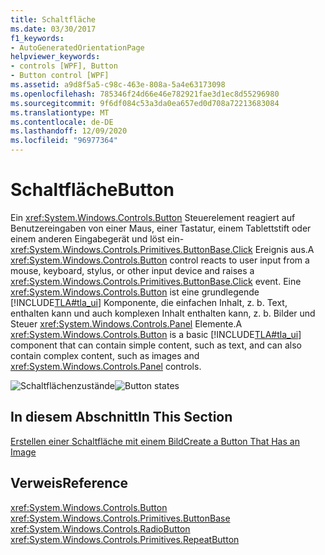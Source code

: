 ```yaml
---
title: Schaltfläche
ms.date: 03/30/2017
f1_keywords:
- AutoGeneratedOrientationPage
helpviewer_keywords:
- controls [WPF], Button
- Button control [WPF]
ms.assetid: a9d8f5a5-c98c-463e-808a-5a4e63173098
ms.openlocfilehash: 785346f24d66e46e782921fae3d1ec8d55296980
ms.sourcegitcommit: 9f6df084c53a3da0ea657ed0d708a72213683084
ms.translationtype: MT
ms.contentlocale: de-DE
ms.lasthandoff: 12/09/2020
ms.locfileid: "96977364"
---
```

# <a name="button"></a><span data-ttu-id="9dc48-102">Schaltfläche</span><span class="sxs-lookup"><span data-stu-id="9dc48-102">Button</span></span>
<span data-ttu-id="9dc48-103">Ein <xref:System.Windows.Controls.Button> Steuerelement reagiert auf Benutzereingaben von einer Maus, einer Tastatur, einem Tablettstift oder einem anderen Eingabegerät und löst ein- <xref:System.Windows.Controls.Primitives.ButtonBase.Click> Ereignis aus.</span><span class="sxs-lookup"><span data-stu-id="9dc48-103">A <xref:System.Windows.Controls.Button> control reacts to user input from a mouse, keyboard, stylus, or other input device and raises a <xref:System.Windows.Controls.Primitives.ButtonBase.Click> event.</span></span> <span data-ttu-id="9dc48-104">Eine <xref:System.Windows.Controls.Button> ist eine grundlegende [!INCLUDE[TLA#tla_ui](../../../includes/tlasharptla-ui-md.md)] Komponente, die einfachen Inhalt, z. b. Text, enthalten kann und auch komplexen Inhalt enthalten kann, z. b. Bilder und Steuer <xref:System.Windows.Controls.Panel> Elemente.</span><span class="sxs-lookup"><span data-stu-id="9dc48-104">A <xref:System.Windows.Controls.Button> is a basic [!INCLUDE[TLA#tla_ui](../../../includes/tlasharptla-ui-md.md)] component that can contain simple content, such as text, and can also contain complex content, such as images and <xref:System.Windows.Controls.Panel> controls.</span></span>  
  
 <span data-ttu-id="9dc48-105">![Schaltflächenzustände](./media/ss-ctl-buttons.png "SS_CTL_buttons")</span><span class="sxs-lookup"><span data-stu-id="9dc48-105">![Button states](./media/ss-ctl-buttons.png "SS_CTL_buttons")</span></span>  
  
## <a name="in-this-section"></a><span data-ttu-id="9dc48-106">In diesem Abschnitt</span><span class="sxs-lookup"><span data-stu-id="9dc48-106">In This Section</span></span>  
 [<span data-ttu-id="9dc48-107">Erstellen einer Schaltfläche mit einem Bild</span><span class="sxs-lookup"><span data-stu-id="9dc48-107">Create a Button That Has an Image</span></span>](how-to-create-a-button-that-has-an-image.md)  
  
## <a name="reference"></a><span data-ttu-id="9dc48-108">Verweis</span><span class="sxs-lookup"><span data-stu-id="9dc48-108">Reference</span></span>  
 <xref:System.Windows.Controls.Button>  
 <xref:System.Windows.Controls.Primitives.ButtonBase>  
 <xref:System.Windows.Controls.RadioButton>  
 <xref:System.Windows.Controls.Primitives.RepeatButton>
